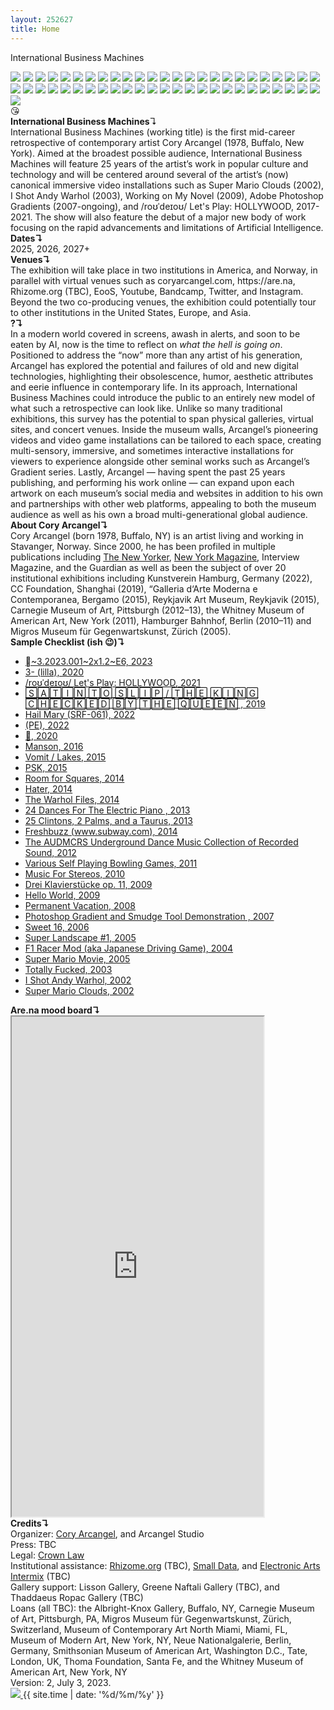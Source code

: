 ```yaml
---
layout: 252627
title: Home
---
```

International Business Machines
<br>
<div class="thumbs">
<a href="../shows/super-mario-movie"><img src="../assets/thumbs/DeitchProjects-NewYork-2005-01-install-4-database-ih-thumb.jpg"></a>
<a href="../shows/the-source"><img src="../assets/thumbs/the-source-nyabf-2015-09-install-8-website-EK-thumb.jpg"></a>
<a href="../shows/remind-me-tomorrow"><img src="../assets/thumbs/remind-me-tomorrow-2021-04-web-ih--ARwk-thumb.jpg"></a>
<a href="../things-i-made/2021-004"><img src="../assets/thumbs/rodeo-2021-004-web-ih--PIZX-thumb.jpg"></a>
<a href="../shows/speakers-going-hammer"><img src="https://coryar-thumb.jpgcangel.com/assets/thumbs/lisson-london-2011-10-install-3-database-KA-thumb.jpg"></a>
<a href="../shows/century-21"><img src="../assets/thumbs/c21-2021-03-web-za--PkPx-thumb.jpg"></a>
<a href="../shows/topline"><img src="../assets/thumbs/cc-foundation-topline-2019-XX-web-ih--AzKP-thumb.jpg"></a>
<a href="../things-i-made/2005-021-super-landscape-1"><img src="../assets/thumbs/super-landscape-2005-021-install-database-migros-unknown-thumb.jpg"></a>
<a href="../things-i-made/2018-121-untitled"><img src="../assets/thumbs/untitled-2018-121-db-ug--3efH-thumb.jpg"></a>
<a href="../things-i-made/2010-023-composition-7"><img src="../assets/thumbs/composition-7-2010-023-install-database-HBM-thumb.jpg"></a>
<a href="../shows/mig-29-soviet-fighter-plane-and-clouds"><img src="../assets/thumbs/Mig-29-Soviet-2005-03-install-database-08-thumb.jpg"></a>
<a href="../things-i-made/2017-042-photoshop-cs"><img src="../assets/thumbs/photoshop-cs-2017-042-database-02-thumb.jpg"></a>
<a href="../things-i-made/2016-076-currentmood"><img src="../assets/thumbs/currentmood-2016-076-database-dt--F7Kh-thumb.jpg"></a>
<a href="../things-i-made/2016-052-more-to-explore"><img src="../assets/thumbs/More-to-Explore-2016-052-database-ih-6-thumb.jpg"></a>
<a href="../things-i-made/2016-019-30-pour"><img src="../assets/thumbs/30-pour-2016-019-full-database-JH-thumb.jpg"></a>
<a href="../things-i-made/2014-040-gravers"><img src="../assets/thumbs/gravers-2014-040-full-Heart-01-database-SM-thumb.jpg"></a>
<a href="../shows/topline"><img src="../assets/thumbs/cc-foundation-topline-2019--web-ih--01Cu-thumb.jpg"></a>
<a href="../shows/back-off"><img src="../assets/thumbs/firstsite-2019-05-web-da--mKVx-thumb.jpg"></a>
<a href="../shows/be-the-first-of-your-friends"><img src="../assets/thumbs/espace-louis-vuitton-munich-2015-04-install-11-database-CK-thumb.jpg"></a>
<a href="../shows/this-is-all-so-crazy-everybody-seems-so-famous"><img src="../assets/thumbs/gamec-bergamo-2015-04-install-1-database-RM-thumb.jpg"></a>
<a href="../shows/this-is-all-so-crazy-everybody-seems-so-famous"><img src="../assets/thumbs/gamec-bergamo-2015-04-install-2-database-RM-thumb.jpg"></a>
<a href="../things-i-made/2015-022-trust-no-bitch"><img src="../assets/thumbs/trust-no-bitch-2015-022-detail-3-database-EK-thumb.jpg"></a>
<a href="../shows/acknowledgement-circulation-obscurity-system-ambience"><img src="../assets/thumbs/rhizome-2014-06-database-install-10-ih-thumb.jpg"></a>
<a href="../shows/tldr-new-york"><img src="../assets/thumbs/team-ny-2014-09-install-16-database-thumb.jpg"></a>
<a href="../things-i-made/2014-046-raw-youth"><img src="../assets/thumbs/raw-youth-2014-046-install-Heart-01-database-SM-thumb.jpg"></a>
<a href="../things-i-made/2012-117-express-yourself-clearly"><img src="../assets/thumbs/express-yourself-clearly-2012-117-full-database-Team-thumb.jpg"></a>
<a href="../shows/tldr-venice"><img src="../assets/thumbs/team-venice-2014-09-install-2-database-jm-thumb.jpg"></a>
<a href="../things-i-made/2014-024-the-warhol-files"><img src="../assets/thumbs/the-warhol-files-2014-024-digital-database-ih-thumb.jpg"></a>
<a href="../things-i-made/2013-198-photoshop-cs"><img src="../assets/thumbs/gradient-carpet-2013-198-install-Heart-01-database-SM-thumb.jpg"></a>
<a href="../shows/regarding-warhol"><img src="../assets/thumbs/Warhol-Pittsburgh-2013-02-install-05-database-Warhol_1-thumb.jpg"></a>
<a href="../shows/speakers-going-hammer"><img src="../assets/thumbs/lisson-london-2011-10-install-9-database-KA-thumb.jpg"></a>
<a href="../things-i-made/2011-081-timeless-standards"><img src="../assets/thumbs/timeless-standards-2011-081-full-cropped-database-KA-thumb.jpg"></a>
<a href="../things-i-made/2011-020-another-5-minute-romp-thru-the-ip"><img src="../assets/thumbs/romp-ip-2011-020-still-1-database-ih-thumb.jpg"></a>
<a href="../things-i-made/2011-009-various-self-playing-bowling-games"><img src="../assets/thumbs/BarbicanCurve-London-2011-02-install-4-database-EW-thumb.jpg"></a>
<a href="../things-i-made/2007-013-photoshop-gradient-and-smudge-tool-demonstration"><img src="../assets/thumbs/photoshop-smudge-2007-013-digital-database-ih-thumb.jpg"></a>
<a href="../things-i-made/2009-003-dreiklavierstucke-op-11"><img src="../assets/thumbs/drei-klavierstucke-2009-003-still-6-database-ih-thumb.jpg"></a>
<a href="../things-i-made/2009-036-hello-world"><img src="../assets/thumbs/hello-world-2009-036-digital-database-ih-thumb.jpg"></a>
<a href="../shows/flying-foxes"><img src="../assets/thumbs/flying-foxes-2022-011-web-fd--3CVG-thumb.jpg"></a>
<a href="../things-i-made/2010-021-bronzer-flash"><img src="../assets/thumbs/bronzer-flash-2010-021-disc-database-ih-thumb.jpg"></a>
<a href="../things-i-made/2010-045-photoshop-cs"><img src="../assets/thumbs/photoshop-2010-045-full-cropped-database-ropac-thumb.jpg"></a>
<a href="../things-i-made/2010-076-sports-products"><img src="../assets/thumbs/sports-products-2010-076-full-database-ropac_1-thumb.jpg"></a>
<a href="../things-i-made/2010-089-timeless-standards-4"><img src="../assets/thumbs/timeless-standards-2010-089-full-cropped-database-ropac-thumb.jpg"></a>
<a href="../shows/image-is-everything"><img src="../assets/thumbs/Ropac-Paris-2010-11-install-2-database-GR-thumb.jpg"></a>
<a href="../shows/sharjah-biennial-leaving-the-echo-chamber"><img src="../assets/thumbs/destroyed-jeans-2018-125-db-saf--wbBE-thumb.jpg"></a>
<a href="../things-i-made/2003-001-totally-fucked"><img src="../assets/thumbs/fucked-2003-001-still-2-database-ih-thumb.jpg"></a>
<a href="../things-i-made/2018-006-cats"><img src="../assets/thumbs/cats-2018-006-full-database-ih-1-1038-thumb.jpg"></a>
<a href="../things-i-made/2002-002-i-shot-andy-warhol"><img src="../assets/thumbs/i-shot-andy-2002-002-install-1-database-ih-thumb.jpg"></a>
<a href="../things-i-made/2004-002-f1-racer-mod"><img src="../assets/thumbs/f1-racer-2004-002-screen-shot-2-database-ih-thumb.jpg"></a>
<a href="../shows/liste"><img src="../assets/thumbs/Liste-2004-install-database-team-02-thumb.jpg"></a>
<a href="../things-i-made/2020-075"><img src="../assets/thumbs/rtyi-2020-075-web-ih--vLLX-thumb.jpg"></a>
<a href="../things-i-made/2022-057"><img src="../assets/thumbs/~3-2022-057-web-sa--0W0V-thumb.jpg"></a>
</div>
<div class="TXT">
😘
<br>
<b>International Business Machines</b>↴
<br>
International Business Machines (working title) is the first mid-career retrospective of contemporary artist Cory Arcangel (1978, Buffalo, New York). Aimed at the broadest possible audience, International Business Machines will feature 25 years of the artist’s work in popular culture and technology and will be centered around several of the artist’s (now) canonical immersive video installations such as Super Mario Clouds (2002), I Shot Andy Warhol (2003), Working on My Novel (2009), Adobe Photoshop Gradients (2007-ongoing), and /roʊˈdeɪoʊ/ Let's Play: HOLLYWOOD, 2017-2021. The show will also feature the debut of a major new body of work focusing on the rapid advancements and limitations of Artificial Intelligence.
<br>
<b>Dates↴</b>
<br>
2025, 2026, 2027+
<br>
<b>Venues↴</b>
<br>
The exhibition will take place in two institutions in America, and Norway, in parallel with virtual venues such as coryarcangel.com, https://are.na, Rhizome.org (TBC), EooS, Youtube, Bandcamp, Twitter, and Instagram. Beyond the two co-producing venues, the exhibition could potentially tour to other institutions in the United States, Europe, and Asia.
<br>
<b>?↴</b>
<br>
In a modern world covered in screens, awash in alerts, and soon to be eaten by AI, now is the time to reflect on <i>what the hell is going on</i>. Positioned to address the “now” more than any artist of his generation, Arcangel has explored the potential and failures of old and new digital technologies, highlighting their obsolescence, humor, aesthetic attributes and eerie influence in contemporary life. In its approach, International Business Machines could introduce the public to an entirely new model of what such a retrospective can look like. Unlike so many traditional exhibitions, this survey has the potential to span physical galleries, virtual sites, and concert venues. Inside the museum walls, Arcangel’s pioneering videos and video game installations can be tailored to each space, creating multi-sensory, immersive, and sometimes interactive installations for viewers to experience alongside other seminal works such as Arcangel’s Gradient series. Lastly, Arcangel — having spent the past 25 years publishing, and performing his work online — can expand upon each artwork on each museum’s social media and websites in addition to his own and partnerships with other web platforms, appealing to both the museum audience as well as his own a broad multi-generational global audience.
<br>
<b>About Cory Arcangel↴</b>
<br> 	
Cory Arcangel (born 1978, Buffalo, NY) is an artist living and working in Stavanger, Norway. Since 2000, he has been profiled in multiple publications including <a href="https://www.newyorker.com/magazine/2011/05/30/futurism">The New Yorker</a>, <a href="https://nymag.com/arts/art/features/cory-arcangel-2011-5/">New York Magazine</a>, Interview Magazine, and the Guardian as well as been the subject of over 20 institutional exhibitions including Kunstverein Hamburg, Germany (2022), CC Foundation, Shanghai (2019), “Galleria d‘Arte Moderna e Contemporanea, Bergamo (2015), Reykjavik Art Museum, Reykjavik (2015), Carnegie Museum of Art, Pittsburgh (2012–13), the Whitney Museum of American Art, New York (2011), Hamburger Bahnhof, Berlin (2010–11) and Migros Museum für Gegenwartskunst, Zürich (2005).
<br>
<b>Sample Checklist (ish 😉)↴</b>
<br>
<ul>
<li>
<a href="../things-i-made/2023-001">
~3.2023.001~2x1.2~E6, 2023
</a>
</li>
<li>
<a href="../things-i-made/2020-041-illa">
3- (lilla), 2020
</a>
</li>
<li>
<a href="../things-i-made/2017-006-rodeo-performance" style="pointer-events: none;">
/roʊˈdeɪoʊ/ Let's Play: HOLLYWOOD, 2021
</a>
</li>
<li>
<a href="../things-i-made/2019-063-satin-to-slip">
🅂🄰🅃🄸🄽 🅃🄾 🅂🄻🄸🄿 / 🅃🄷🄴 🄺🄸🄽🄶 🄲🄷🄴🄲🄺🄴🄳 🄱🅈 🅃🄷🄴 🅀🅄🄴🄴🄽 , 2019
</a>
</li>
<li>
<a href="../things-i-made/2022-015">
Hail Mary (SRF-061), 2022
</a>
</li>
<li>
<a href="../things-i-made/2022-047">
(PE), 2022
</a>
</li>
<li>
<a href="../things-i-made/2020-008-grin">
🤗, 2020
</a>
</li>
<li>
<a href="../things-i-made/2016-025-manson">
Manson, 2016
</a>
</li>
<li>
<a href="../things-i-made/2015-064-vomit-lakes">
Vomit / Lakes, 2015
</a>
</li>
<li>
<a href="../things-i-made/2014-146-psk">
PSK, 2015
</a>
</li>
<li>
<a href="../things-i-made/2014-121-room-for-squares">
Room for Squares, 2014
</a>
</li>
<li>
<a href="../things-i-made/2014-041-hater">
Hater, 2014
</a>
</li>
<li>
<a href="../things-i-made/2014-024-the-warhol-files">
The Warhol Files, 2014
</a>
</li>
<li>
<a href="../things-i-made/2013-218-24-dances-for-the-electric-piano">
24 Dances For The Electric Piano , 2013
</a>
</li>
<li>
<a href="../things-i-made/2013-206-25-clintons-2-palms-and-a-taurus">
25 Clintons, 2 Palms, and a Taurus, 2013
</a>
</li>
<li>
<a href="../things-i-made/2013-169-freshbuzz">
Freshbuzz (www.subway.com), 2014
</a>
</li>
<li>
<a href="../things-i-made/2011-156-audmcrs-installation">
The AUDMCRS Underground Dance Music Collection of Recorded Sound, 2012
</a>
</li>
<li>
<a href="../things-i-made/2011-009-various-self-playing-bowling-games">
Various Self Playing Bowling Games, 2011
</a>
</li>
<li>
<a href="../things-i-made/2010-025-music-for-stereos">
Music For Stereos, 2010
</a>
</li>
<li>
<a href="../things-i-made/2009-003-dreiklavierstucke-op-11">
Drei Klavierstücke op. 11, 2009
</a>
</li>
<li>
<a href="../things-i-made/2009-034-hello-world">
Hello World, 2009
</a>
</li>
<li>
<a href="../things-i-made/2008-003-permanent-vacation">
Permanent Vacation, 2008
</a>
</li>
<li>
<a href="../things-i-made/2007-013-photoshop-gradient-and-smudge-tool-demonstration">
Photoshop Gradient and Smudge Tool Demonstration , 2007
</a>
</li>
<li>
<a href="../things-i-made/2006-001-sweet16">
Sweet 16, 2006
</a>
</li>
<li>
<a href="../things-i-made/2005-021-super-landscape-1">
Super Landscape #1, 2005
</a>
</li>
<li>
<a href="../things-i-made/2004-002-f1-racer-mod">
F1 Racer Mod (aka Japanese Driving Game), 2004
</a>
</li>
<li>
<a href="../things-i-made/2005-001-super-mario-movie">
Super Mario Movie, 2005
</a>
</li>
<li>
<a href="../things-i-made/2003-001-totally-fucked">
Totally Fucked, 2003
</a>
</li>
<li>
<a href="../things-i-made/2002-002-i-shot-andy-warhol">
I Shot Andy Warhol, 2002
</a>
</li>
<li>
<a href="../things-i-made/2002-001-super-mario-clouds">
Super Mario Clouds, 2002
</a>
</li>
</ul> 
<b>Are.na mood board↴</b>
<br>
<iframe width="80%" height="800" src="https://www.are.na/share/wknGTTg" title="International Business Machines"></iframe>
<br>
<b>Credits↴</b>
<br>
Organizer: <a href="../">Cory Arcangel</a>, and Arcangel Studio<br>
Press: TBC<br>
Legal: <a href="https://crownlaw.se/">Crown Law</a><br>
Institutional assistance: <a href="https://rhizome.org">Rhizome.org</a> (TBC), <a href="https://smalldata.industries/">Small Data</a>, and <a href="https://eai.org">Electronic Arts Intermix</a> (TBC)<br>
Gallery support: Lisson Gallery, Greene Naftali Gallery (TBC), and Thaddaeus Ropac Gallery (TBC)
<br>
Loans (all TBC): the Albright-Knox Gallery, Buffalo, NY, Carnegie Museum of Art, Pittsburgh, PA, Migros Museum für Gegenwartskunst, Zürich, Switzerland, Museum of Contemporary Art North Miami, Miami, FL, Museum of Modern Art, New York, NY, Neue Nationalgalerie, Berlin, Germany, Smithsonian Museum of American Art, Washington D.C., Tate, London, UK, Thoma Foundation, Santa Fe, and the Whitney Museum of American Art, New York, NY
<br>
Version: 2, July 3, 2023.
<br>
</div>
<!-- <a href="{{ site.url }}"> -->
<a href="Cory-Arcangel-IBM-2.pdf">
<img src="{{ site.url }}/assets/print-icon.svg" class="fix_img"/>
</a>
{{ site.time | date: '%d/%m/%y' }}